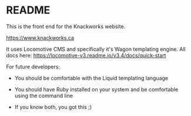 # README

This is the front end for the Knackworks website.

https://www.knackworks.ca

It uses Locomotive CMS and specifically it's Wagon templating engine. All docs here: https://locomotive-v3.readme.io/v3.4/docs/quick-start

For future developers:

* You should be comfortable with the Liquid templating language

* You should have Ruby installed on your system and be comfortable using the command line

* If you know both, you got this ;)



